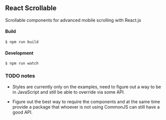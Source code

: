 ## React Scrollable

Scrollable components for advanced mobile scrolling with React.js

#### Build

    $ npm run build

#### Development

    $ npm run watch


### TODO notes

  * Styles are currently only on the examples, need to figure out a way to
    be in JavaScript and still be able to override via some API.

  * Figure out the best way to require the components and at the same time provide
    a package that whoever is not using CommonJS can still have a good API.


